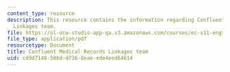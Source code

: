 ```yaml
---
content_type: resource
description: This resource contains the information regarding Confluent Medical Records
  Linkages team.
file: https://ol-ocw-studio-app-qa.s3.amazonaws.com/courses/ec-s11-engineering-capacity-in-community-based-healthcare-fall-2005/cd9d7148586dd7368eaeede4eed64614_MITEC_S11F05_confluent.pdf
file_type: application/pdf
resourcetype: Document
title: Confluent Medical Records Linkages team
uid: cd9d7148-586d-d736-8eae-ede4eed64614
---
```

